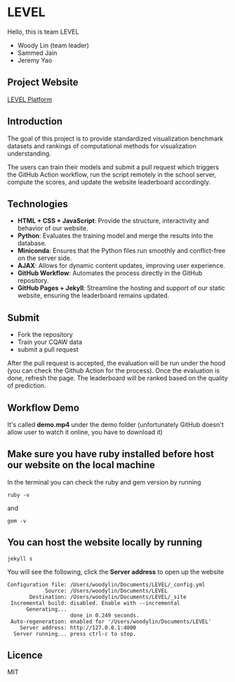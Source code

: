 # LEVEL

Hello, this is team LEVEL
- Woody Lin (team leader)
- Sammed Jain
- Jeremy Yao

## Project Website
[LEVEL Platform](https://woodylinwc.github.io/LEVEL/)

## Introduction
The goal of this project is to provide standardized visualization benchmark datasets
and rankings of computational methods for visualization understanding.

The users can train their models and submit a pull request which triggers the GitHub Action workflow, 
run the script remotely in the school server, compute the scores, and update the website leaderboard accordingly.

## Technologies
- **HTML + CSS + JavaScript**: Provide the structure, interactivity and behavior of our website.
- **Python**: Evaluates the training model and merge the results into the database. 
- **Miniconda**: Ensures that the Python files run smoothly and conflict-free on the server side.
- **AJAX**: Allows for dynamic content updates, improving user experience.
- **GitHub Workflow**: Automates the process directly in the GitHub repository. 
- **GitHub Pages + Jekyll**: Streamline the hosting and support of our static website, ensuring the leaderboard remains updated.

## Submit
- Fork the repository
- Train your CQAW data 
- submit a pull request

After the pull request is accepted, the evaluation will be run under the hood (you can check the Github Action for the process).
Once the evaluation is done, refresh the page. The leaderboard will be ranked based on the quality of prediction.

## Workflow Demo
It's called **demo.mp4** under the demo folder (unfortunately GitHub doesn't allow user to watch it online, you have to download it)

## Make sure you have ruby installed before host our website on the local machine
In the terminal you can check the ruby and gem version by running
```
ruby -v
```
and
```
gem -v
```
## You can host the website locally by running
```
jekyll s
```
You will see the following, click the **Server address** to open up the website
```
Configuration file: /Users/woodylin/Documents/LEVEL/_config.yml
            Source: /Users/woodylin/Documents/LEVEL
       Destination: /Users/woodylin/Documents/LEVEL/_site
 Incremental build: disabled. Enable with --incremental
      Generating... 
                    done in 0.249 seconds.
 Auto-regeneration: enabled for '/Users/woodylin/Documents/LEVEL'
    Server address: http://127.0.0.1:4000
  Server running... press ctrl-c to stop.
```

## Licence 
MIT